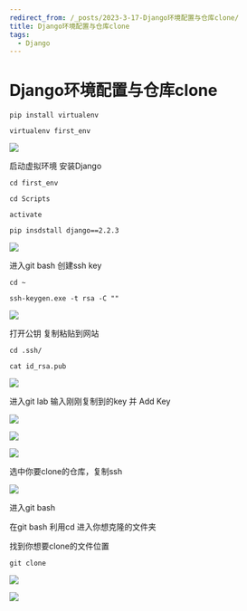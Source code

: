 ```yaml
---
redirect_from: /_posts/2023-3-17-Django环境配置与仓库clone/
title: Django环境配置与仓库clone
tags:
  - Django
---
```


# Django环境配置与仓库clone

```
pip install virtualenv

virtualenv first_env
```

![](https://cdn.staticaly.com/gh/ElaborateBury/Net-Imagine@master/Imagine/批注-2023-03-14-202519.5fuj4w511cg0.webp)

启动虚拟环境  安装Django

```
cd first_env

cd Scripts

activate

pip insdstall django==2.2.3
```

![](https://cdn.staticaly.com/gh/ElaborateBury/Net-Imagine@master/Imagine/批注-2023-03-14-203359.44r9yq1iqzq0.webp)

进入git bash 创建ssh key

```
cd ~

ssh-keygen.exe -t rsa -C ""
```

![](https://cdn.staticaly.com/gh/ElaborateBury/Net-Imagine@master/Imagine/批注-2023-03-14-204107.2i1ncfezqwu0.webp)

打开公钥 复制粘贴到网站

```
cd .ssh/

cat id_rsa.pub
```

![](https://cdn.staticaly.com/gh/ElaborateBury/Net-Imagine@master/Imagine/批注-2023-03-14-204311.2pvqx7pupoo0.webp)

进入git lab 输入刚刚复制到的key 并 Add Key

![](https://cdn.staticaly.com/gh/ElaborateBury/Net-Imagine@master/Imagine/批注-2023-03-14-204752.72pvcj356as0.webp)

![](https://cdn.staticaly.com/gh/ElaborateBury/Net-Imagine@master/Imagine/批注-2023-03-14-204810.6tvc8a91frg0.webp)

![](https://cdn.staticaly.com/gh/ElaborateBury/Net-Imagine@master/Imagine/批注-2023-03-14-204845.1xc9xni80txc.webp)

选中你要clone的仓库，复制ssh

![](https://cdn.staticaly.com/gh/ElaborateBury/Net-Imagine@master/Imagine/批注-2023-03-14-204606.331nl0h73y00.webp)

进入git bash

在git bash 利用cd 进入你想克隆的文件夹

找到你想要clone的文件位置

```
git clone
```

![](https://cdn.staticaly.com/gh/ElaborateBury/Net-Imagine@master/Imagine/批注-2023-03-14-205100.3m9yeckkqp60.webp)

![](https://cdn.staticaly.com/gh/ElaborateBury/Net-Imagine@master/Imagine/批注-2023-03-14-205246.5qyhq2j01z00.webp)